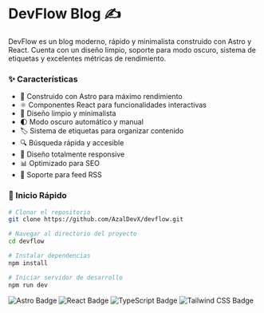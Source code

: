 # DevFlow Blog ✍️

DevFlow es un blog moderno, rápido y minimalista construido con Astro y React. Cuenta con un diseño limpio, soporte para modo oscuro, sistema de etiquetas y excelentes métricas de rendimiento.

### ✨ Características

- 🚀 Construido con Astro para máximo rendimiento
- ⚛️ Componentes React para funcionalidades interactivas
- 🎨 Diseño limpio y minimalista
- 🌓 Modo oscuro automático y manual
- 🏷️ Sistema de etiquetas para organizar contenido
- 🔍 Búsqueda rápida y accesible
- 📱 Diseño totalmente responsive
- 📊 Optimizado para SEO
- 📰 Soporte para feed RSS

### 🚀 Inicio Rápido

```bash
# Clonar el repositorio
git clone https://github.com/AzalDevX/devflow.git

# Navegar al directorio del proyecto
cd devflow

# Instalar dependencias
npm install

# Iniciar servidor de desarrollo
npm run dev

```

![Astro Badge](https://img.shields.io/badge/Astro-BC52EE?logo=astro&logoColor=fff&style=for-the-badge)
![React Badge](https://img.shields.io/badge/React-61DAFB?logo=react&logoColor=000&style=for-the-badge)
![TypeScript Badge](https://img.shields.io/badge/TypeScript-3178C6?logo=typescript&logoColor=fff&style=for-the-badge)
![Tailwind CSS Badge](https://img.shields.io/badge/Tailwind%20CSS-06B6D4?logo=tailwindcss&logoColor=fff&style=for-the-badge)
